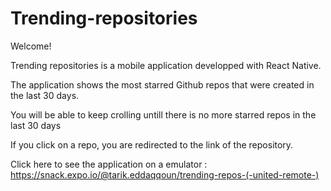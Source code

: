 # Trending-repositories

Welcome!

Trending repositories is a mobile application developped with React Native.

The application shows the most starred Github repos that were created in the last 30 days.

You will be able to keep crolling untill there is no more starred repos in the last 30 days

If you click on a repo, you are redirected to the link of the repository.

Click here to see the application on a emulator : https://snack.expo.io/@tarik.eddaqqoun/trending-repos-(-united-remote-)




